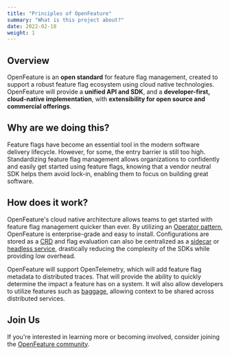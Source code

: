 ```yaml
---
title: "Principles of OpenFeature"
summary: "What is this project about?"
date: 2022-02-18
weight: 1
---
```


## Overview

OpenFeature is an **open standard** for feature flag management, created to support a robust feature flag ecosystem using cloud native technologies. OpenFeature will provide a **unified API and SDK**, and a **developer-first, cloud-native implementation**, with **extensibility for open source and commercial offerings**.

## Why are we doing this?

Feature flags have become an essential tool in the modern software delivery lifecycle. However, for some, the entry barrier is still too high. Standardizing feature flag management allows organizations to confidently and easily get started using feature flags, knowing that a vendor neutral SDK helps them avoid lock-in, enabling them to focus on building great software.

## How does it work?

OpenFeature's cloud native architecture allows teams to get started with feature flag management quicker than ever. By utilizing an [Operator pattern](https://kubernetes.io/docs/concepts/extend-kubernetes/operator/), OpenFeature is enterprise-grade and easy to install. Configurations are stored as a [CRD](https://kubernetes.io/docs/concepts/extend-kubernetes/api-extension/custom-resources/) and flag evaluation can also be centralized as a [sidecar](https://kubernetes.io/docs/concepts/workloads/pods/#how-pods-manage-multiple-containers) or [headless service](https://kubernetes.io/docs/concepts/services-networking/service/#headless-services), drastically reducing the complexity of the SDKs while providing low overhead.

OpenFeature will support OpenTelemetry, which will add feature flag metadata to distributed traces. That will provide the ability to quickly determine the impact a feature has on a system. It will also allow developers to utilize features such as [baggage](https://opentelemetry.io/docs/reference/specification/baggage/api/), allowing context to be shared across distributed services.

## Join Us

If you're interested in learning more or becoming involved, consider joining the [OpenFeature community](./community.md).

<!--
### Improved end user experience

- Kubernetes native
-

There are many existing solutions, open source or not.
Unfortunately they lack key features needed for wide adoption
by companies and in the open source ecosystem:

- **Many SDKs** doing the same thing, but slightly differently
- Many companies **“rebuilding” the wheel**
- SDKs are generally open source but have no ecosystem
- **“Vendor” lock-in** at code-level
- **No collaboration** across vendors.
- **Missing integration** with observability tools (e.g. OpenTelemetry)

## Differentiators

This project is more than just copy and paste of existing solutions

- Current solutions often have **eval logic in SDKs**.
  This may require **updating all your apps** for a new rule type.
- Config in Feature Flagging tools that are **separate from the rest of the app** make it harder to use approaches like GitOps.
- Config and rule changes are **hard to integrate into observability** tools
- Information to decide on features already available in observability tools is **not leveraged and collected twice**
- No **agreed on grammar/structure** for rules which could be automatically validated (e.g. with CUE)
 -->